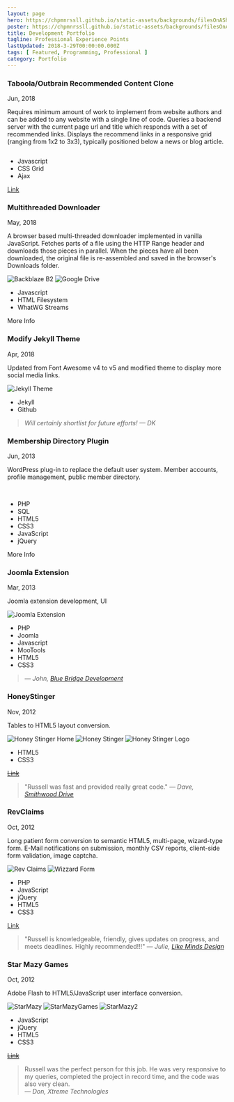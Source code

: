 ```yaml
---
layout: page
hero: https://chpmnrssll.github.io/static-assets/backgrounds/filesOnAShelf.mp4
poster: https://chpmnrssll.github.io/static-assets/backgrounds/filesOnAShelfPoster.jpg
title: Development Portfolio
tagline: Professional Experience Points
lastUpdated: 2018-3-29T00:00:00.000Z
tags: [ Featured, Programming, Professional ]
category: Portfolio
---
```


### Taboola/Outbrain Recommended Content Clone

Jun, 2018

Requires minimum amount of work to implement from website authors and can be added to any website with a single line of code.
Queries a backend server with the current page url and title which responds with a set of recommended links.
Displays the recommend links in a responsive grid (ranging from 1x2 to 3x3), typically positioned below a news or blog article.

<img class="lazyLoad thumbnail" data-src="https://chpmnrssll.github.io/static-assets/professional/afterDawnShowcase.png" alt=""/>

- Javascript
- CSS Grid
- Ajax

<a href="https://fin.afterdawn.com/uutiset/artikkeli.cfm/2018/06/01/canon-lopetti-viimeisenkin-filmikameran-myymisen">Link</a>

### Multithreaded Downloader

May, 2018

A browser based multi-threaded downloader implemented in vanilla JavaScript. Fetches parts of a file using the HTTP Range header and downloads those pieces in parallel. When the pieces have all been downloaded, the original file is re-assembled and saved in the browser's Downloads folder.

<img class="lazyLoad tiny" data-src="https://chpmnrssll.github.io/static-assets/backblazeB2.png" alt="Backblaze B2"/>
<img class="lazyLoad tiny" data-src="https://chpmnrssll.github.io/static-assets/googleDrive.jpg" alt="Google Drive"/>

- Javascript
- HTML Filesystem
- WhatWG Streams

<a :href="$withBase('/pages/portfolio/multithread/')">More Info</a>

### Modify Jekyll Theme

Apr, 2018

Updated from Font Awesome v4 to v5 and modified theme to display more social media links.

<img class="lazyLoad thumbnail" data-src="https://chpmnrssll.github.io/static-assets/professional/identity-jekyll-theme-updates.jpg" alt="Jekyll Theme"/>

- Jekyll
- Github

<blockquote>
  <cite>Will certainly shortlist for future efforts! &mdash; DK</cite>
</blockquote>

### Membership Directory Plugin

Jun, 2013

WordPress plug-in to replace the default user system. Member accounts, profile management, public member directory.

<img class="lazyLoad thumbnail" data-src="https://chpmnrssll.github.io/static-assets/professional/MCRA/MCRAHome.png">
<img class="lazyLoad thumbnail" data-src="https://chpmnrssll.github.io/static-assets/professional/MCRA/PublicDirectorySearchChanges.png">

- PHP
- SQL
- HTML5
- CSS3
- JavaScript
- jQuery

<a :href="$withBase('/pages/portfolio/mcra/')">More Info</a>

### Joomla Extension

Mar, 2013

Joomla extension development, UI

<img class="lazyLoad thumbnail" data-src="https://chpmnrssll.github.io/static-assets/professional/JoomlaExtFilters.png" alt="Joomla Extension">

- PHP
- Joomla
- Javascript
- MooTools
- HTML5
- CSS3

<blockquote>
  <cite>&mdash; John, <a href="https://www.bluebridgedev.com/">Blue Bridge Development</a></cite>
</blockquote>

### HoneyStinger

Nov, 2012

Tables to HTML5 layout conversion.

<img class="lazyLoad thumbnail" data-src="https://chpmnrssll.github.io/static-assets/professional/HoneyStingerHome.png" alt="Honey Stinger Home" />
<img class="lazyLoad thumbnail" data-src="https://chpmnrssll.github.io/static-assets/professional/HoneyStinger.png" alt="Honey Stinger">
<img class="lazyLoad thumbnail" data-src="https://chpmnrssll.github.io/static-assets/professional/HoneyStingerLogo.png" alt="Honey Stinger Logo" />

- HTML5
- CSS3

<del><a href="http://honeystinger.com/hive.html">Link</a></del>

<blockquote>
  "Russell was fast and provided really great code."
  <cite>&mdash; Dave, <a href="https://smithwooddrive.com/">Smithwood Drive</a></cite>
</blockquote>

### RevClaims

Oct, 2012

Long patient form conversion to semantic HTML5, multi-page, wizard-type form. E-Mail notifications on submission, monthly CSV reports, client-side form validation, image captcha.

<img class="lazyLoad thumbnail" data-src="https://chpmnrssll.github.io/static-assets/professional/revClaims.png" alt="Rev Claims" />
<img class="lazyLoad thumbnail" data-src="https://chpmnrssll.github.io/static-assets/professional/wizardForm.png" alt="Wizzard Form">

- PHP
- JavaScript
- jQuery
- HTML5
- CSS3

<a href="https://www.revclaims.com/patient/">Link</a>

<blockquote>
  "Russell is knowledgeable, friendly, gives updates on progress, and meets deadlines. Highly recommended!!!"
  <cite>&mdash; Julie, <a href="http://www.likemindsdesigns.com/">Like Minds Design</a></cite>
</blockquote>

### Star Mazy Games

Oct, 2012

Adobe Flash to HTML5/JavaScript user interface conversion.

<img class="lazyLoad thumbnail" data-src="https://chpmnrssll.github.io/static-assets/professional/starmazy.png" alt="StarMazy">
<img class="lazyLoad thumbnail" data-src="https://chpmnrssll.github.io/static-assets/professional/StarMazyGames/Image2.png" alt="StarMazyGames" />
<img class="lazyLoad thumbnail" data-src="https://chpmnrssll.github.io/static-assets/professional/StarMazyGames/starmazy2.png" alt="StarMazy2" />

- JavaScript
- jQuery
- HTML5
- CSS3

<del><a href="http://starmazy.com/">Link</a></del>

<blockquote>
  <div>Russell was the perfect person for this job. He was very responsive to my queries, completed the project in record time, and the code was also very clean.</div>
  <cite>&mdash; Don, Xtreme Technologies</cite>
</blockquote>
